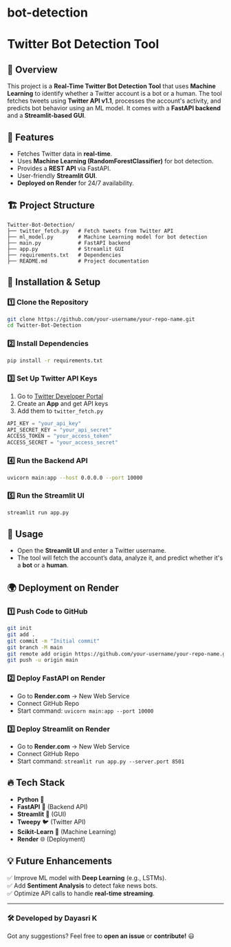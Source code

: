 # bot-detection
# Twitter Bot Detection Tool

## 📌 Overview
This project is a **Real-Time Twitter Bot Detection Tool** that uses **Machine Learning** to identify whether a Twitter account is a bot or a human. The tool fetches tweets using **Twitter API v1.1**, processes the account's activity, and predicts bot behavior using an ML model. It comes with a **FastAPI backend** and a **Streamlit-based GUI**.

## 🚀 Features
- Fetches Twitter data in **real-time**.
- Uses **Machine Learning (RandomForestClassifier)** for bot detection.
- Provides a **REST API** via FastAPI.
- User-friendly **Streamlit GUI**.
- **Deployed on Render** for 24/7 availability.

## 🏗️ Project Structure
```
Twitter-Bot-Detection/
├── twitter_fetch.py   # Fetch tweets from Twitter API
├── ml_model.py        # Machine Learning model for bot detection
├── main.py            # FastAPI backend
├── app.py             # Streamlit GUI
├── requirements.txt   # Dependencies
├── README.md          # Project documentation
```

## 🔧 Installation & Setup
### 1️⃣ Clone the Repository
```bash
git clone https://github.com/your-username/your-repo-name.git
cd Twitter-Bot-Detection
```

### 2️⃣ Install Dependencies
```bash
pip install -r requirements.txt
```

### 3️⃣ Set Up Twitter API Keys
1. Go to [Twitter Developer Portal](https://developer.twitter.com/en/portal/projects-and-apps)
2. Create an **App** and get API keys
3. Add them to `twitter_fetch.py`

```python
API_KEY = "your_api_key"
API_SECRET_KEY = "your_api_secret"
ACCESS_TOKEN = "your_access_token"
ACCESS_SECRET = "your_access_secret"
```

### 4️⃣ Run the Backend API
```bash
uvicorn main:app --host 0.0.0.0 --port 10000
```

### 5️⃣ Run the Streamlit UI
```bash
streamlit run app.py
```

## 🎯 Usage
- Open the **Streamlit UI** and enter a Twitter username.
- The tool will fetch the account’s data, analyze it, and predict whether it's a **bot** or a **human**.

## 🌍 Deployment on Render
### **1️⃣ Push Code to GitHub**
```bash
git init
git add .
git commit -m "Initial commit"
git branch -M main
git remote add origin https://github.com/your-username/your-repo-name.git
git push -u origin main
```

### **2️⃣ Deploy FastAPI on Render**
- Go to **Render.com** → New Web Service
- Connect GitHub Repo
- Start command: `uvicorn main:app --port 10000`

### **3️⃣ Deploy Streamlit on Render**
- Go to **Render.com** → New Web Service
- Connect GitHub Repo
- Start command: `streamlit run app.py --server.port 8501`

## 🔥 Tech Stack
- **Python** 🐍
- **FastAPI** 🚀 (Backend API)
- **Streamlit** 🎨 (GUI)
- **Tweepy** 🐦 (Twitter API)
- **Scikit-Learn** 🤖 (Machine Learning)
- **Render** 🌐 (Deployment)

## 💡 Future Enhancements
✅ Improve ML model with **Deep Learning** (e.g., LSTMs).  
✅ Add **Sentiment Analysis** to detect fake news bots.  
✅ Optimize API calls to handle **real-time streaming**.

---

### 🛠 Developed by Dayasri K
Got any suggestions? Feel free to **open an issue** or **contribute!** 😃

